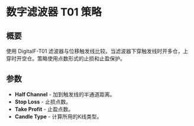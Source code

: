 # 数字滤波器 T01 策略

## 概要
使用 DigitalF-T01 滤波器与位移触发线比较。当滤波器下穿触发线时开多仓，上穿时开空仓。策略使用点数形式的止损和止盈保护。

## 参数
- **Half Channel** - 加到触发线的半通道距离。
- **Stop Loss** - 止损点数。
- **Take Profit** - 止盈点数。
- **Candle Type** - 计算所用的K线类型。
